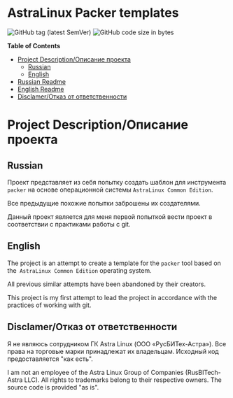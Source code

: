 # AstraLinux Packer templates

![GitHub tag (latest SemVer)](https://img.shields.io/github/v/tag/stillru/astralinux-packer-template?style=flat-square)
![GitHub code size in bytes](https://img.shields.io/github/languages/code-size/stillru/astralinux-packer-template?style=flat-square)
<!-- markdown-toc start - Don't edit this section. Run M-x markdown-toc-refresh-toc -->
**Table of Contents**

- [Project Description/Описание проекта](#project-descriptionописание-проекта)
    - [Russian](#russian)
    - [English](#english)
- [Russian Readme](README.ru.md)
- [English Readme](README.en.md)
- [Disclamer/Отказ от ответственности](#disclamerотказ-от-ответственности)
<!-- markdown-toc end -->
# Project Description/Описание проекта
## Russian
Проект представляет из себя попытку создать шаблон для инструмента `packer` на основе операционной системы `AstraLinux Common Edition`.

Все предыдущие похожие попытки заброшены их создателями.

Данный проект является для меня первой попыткой вести проект в соответствии с практиками работы с git.
## English
The project is an attempt to create a template for the `packer` tool based on the` AstraLinux Common Edition` operating system.

All previous similar attempts have been abandoned by their creators.

This project is my first attempt to lead the project in accordance with the practices of working with git.

## Disclamer/Отказ от ответственности
Я не являюсь сотрудником ГК Astra Linux (ООО «РусБИТех-Астра»). Все права на торговые марки принадлежат их владельцам. Исходный код предоставляется "как есть".

I am not an employee of the Astra Linux Group of Companies (RusBITech-Astra LLC). All rights to trademarks belong to their respective owners. The source code is provided "as is".
